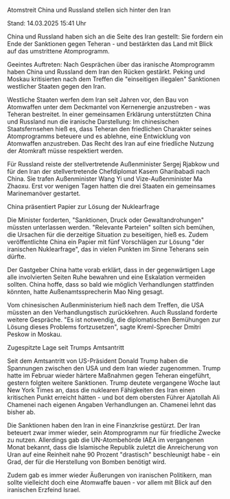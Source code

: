 
Atomstreit
China und Russland stellen sich hinter den Iran


Stand: 14.03.2025 15:41 Uhr


China und Russland haben sich an die Seite des Iran gestellt: Sie fordern ein Ende der Sanktionen gegen Teheran - und bestärkten das Land mit Blick auf das umstrittene Atomprogramm.



Geeintes Auftreten: Nach Gesprächen über das iranische Atomprogramm haben China und Russland dem Iran den Rücken gestärkt. Peking und Moskau kritisierten nach dem Treffen die "einseitigen illegalen" Sanktionen westlicher Staaten gegen den Iran.


Westliche Staaten werfen dem Iran seit Jahren vor, den Bau von Atomwaffen unter dem Deckmantel von Kernenergie anzustreben - was Teheran bestreitet. In einer gemeinsamen Erklärung unterstützten China und Russland nun die iranische Darstellung: Im chinesischen Staatsfernsehen hieß es, dass Teheran den friedlichen Charakter seines Atomprogramms beteuere und es ablehne, eine Entwicklung von Atomwaffen anzustreben. Das Recht des Iran auf eine friedliche Nutzung der Atomkraft müsse respektiert werden.


Für Russland reiste der stellvertretende Außenminister Sergej Rjabkow und für den Iran der stellvertretende Chefdiplomat Kasem Gharibabadi nach China. Sie trafen Außenminister Wang Yi und Vize-Außenminister Ma Zhaoxu. Erst vor wenigen Tagen hatten die drei Staaten ein gemeinsames Marinemanöver gestartet.

China präsentiert Papier zur Lösung der Nuklearfrage


Die Minister forderten, "Sanktionen, Druck oder Gewaltandrohungen" müssten unterlassen werden. "Relevante Parteien" sollten sich bemühen, die Ursachen für die derzeitige Situation zu beseitigen, hieß es. Zudem veröffentlichte China ein Papier mit fünf Vorschlägen zur Lösung "der iranischen Nuklearfrage", das in vielen Punkten im Sinne Teherans sein dürfte.


Der Gastgeber China hatte vorab erklärt, dass in der gegenwärtigen Lage alle involvierten Seiten Ruhe bewahren und eine Eskalation vermeiden sollten. China hoffe, dass so bald wie möglich Verhandlungen stattfinden könnten, hatte Außenamtssprecherin Mao Ning gesagt. 


Vom chinesischen Außenministerium hieß nach dem Treffen, die USA müssten an den Verhandlungstisch zurückkehren. Auch Russland forderte weitere Gespräche. "Es ist notwendig, die diplomatischen Bemühungen zur Lösung dieses Problems fortzusetzen", sagte Kreml-Sprecher Dmitri Peskow in Moskau.

Zugespitzte Lage seit Trumps Amtsantritt


Seit dem Amtsantritt von US-Präsident Donald Trump haben die Spannungen zwischen den USA und dem Iran wieder zugenommen. Trump hatte im Februar wieder härtere Maßnahmen gegen Teheran eingeführt, gestern folgten weitere Sanktionen. Trump deutete vergangene Woche laut New York Times an, dass die nuklearen Fähigkeiten des Iran einen kritischen Punkt erreicht hätten - und bot dem obersten Führer Ajatollah Ali Chamenei nach eigenen Angaben Verhandlungen an. Chamenei lehnt das bisher ab.


Die Sanktionen haben den Iran in eine Finanzkrise gestürzt. Der Iran beteuert zwar immer wieder, sein Atomprogramm nur für friedliche Zwecke zu nutzen. Allerdings gab die UN-Atombehörde IAEA im vergangenen Monat bekannt, dass die Islamische Republik zuletzt die Anreicherung von Uran auf eine Reinheit nahe 90 Prozent "drastisch" beschleunigt habe - ein Grad, der für die Herstellung von Bomben benötigt wird.


Zudem gab es immer wieder Äußerungen von iranischen Politikern, man sollte vielleicht doch eine Atomwaffe bauen - vor allem mit Blick auf den iranischen Erzfeind Israel.

